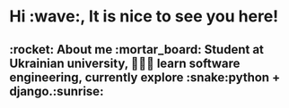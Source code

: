 <h1> Hi :wave:, It is nice to see you here!
  
 <h2> :rocket: About me 
   :mortar_board: Student at Ukrainian university, 🧑🏻‍💻 learn software engineering, currently explore :snake:python + django.:sunrise:

<!--
**YSecretY/YSecretY** is a ✨ _special_ ✨ repository because its `README.md` (this file) appears on your GitHub profile.

Here are some ideas to get you started:

- 🔭 I’m currently working on ...
- 🌱 I’m currently learning ...
- 👯 I’m looking to collaborate on ...
- 🤔 I’m looking for help with ...
- 💬 Ask me about ...
- 📫 How to reach me: ...
- 😄 Pronouns: ...
- ⚡ Fun fact: ...
-->

